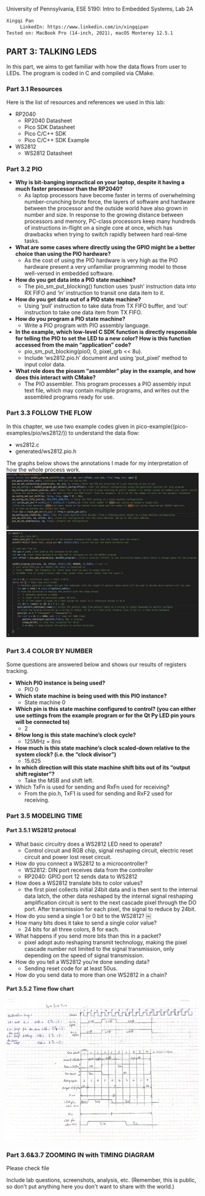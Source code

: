 University of Pennsylvania, ESE 5190: Intro to Embedded Systems, Lab 2A

    Xingqi Pan
         LinkedIn: https://www.linkedin.com/in/xingqipan
    Tested on: MacBook Pro (14-inch, 2021), macOS Monterey 12.5.1

## PART 3: TALKING LEDS
In this part, we aims to get familiar with how the data flows from user to LEDs. The program is coded in C and compiled via CMake.

### Part 3.1 Resources
Here is the list of resources and references we used in this lab:
- RP2040
  - RP2040 Datasheet
  - Pico SDK Datasheet
  - Pico C/C++ SDK
  - Pico C/C++ SDK Example
- WS2812
  - WS2812 Datasheet

### Part 3.2 PIO
- **Why is bit-banging impractical on your laptop, despite it having a much faster processor than the RP2040?**
    - As laptop processors have become faster in terms of overwhelming number-crunching brute force, the layers of software and hardware between the processor and the outside world have also grown in number and size. In response to the growing distance between processors and memory, PC-class processors keep many hundreds of instructions in-flight on a single core at once, which has drawbacks when trying to switch rapidly between hard real-time tasks. 
- **What are some cases where directly using the GPIO might be a better choice than using the PIO hardware?**
    - As the cost of using the PIO hardware is very high as the PIO hardware present a very unfamiliar programming model to those well-versed in embedded software.
- **How do you get data into a PIO state machine?**
    - The pio_sm_put_blocking() function uses ‘push’ instruction data into RX FIFO and ‘in’ instruction to transit one data item to it.
- **How do you get data out of a PIO state machine?**
    - Using ‘pull’ instruction to take data from TX FIFO buffer, and ‘out’ instruction to take one data item from TX FIFO.
- **How do you program a PIO state machine?**
    - Write a PIO program with PIO assembly language.
- **In the example, which low-level C SDK function is directly responsible for telling the PIO to set the LED to a new color? How is this function accessed from the main “application” code?**
    - pio_sm_put_blocking(pio0, 0, pixel_grb << 8u).
    - Include ‘ws2812.pio.h’ document and using ‘put_pixel’ method to input color data.
- **What role does the pioasm “assembler” play in the example, and how does this interact with CMake?**
    - The PIO assembler. This program processes a PIO assembly input text file, which may contain multiple programs, and writes out the assembled programs ready for use.

### Part 3.3 FOLLOW THE FLOW
In this chapter, we use two example codes given in pico-example((pico-examples/pio/ws2812/)) to understand the data flow:
- ws2812.c
- generated/ws2812.pio.h 

The graphs below shows the annotations I made for my interpretation of how the whole process work.
![](Part3/3.3/3.3.2.png)
![](Part3/3.3/lab2apart3.3.png)

### Part 3.4 COLOR BY NUMBER
Some questions are answered below and []() shows our results of registers tracking.
- **Which PIO instance is being used?**
    - PIO 0
- **Which state machine is being used with this PIO instance?**
    - State machine 0
- **Which pin is this state machine configured to control? (you can either use settings from the example program or for the Qt Py LED pin yours will be connected to)**
    - 2
- **8How long is this state machine’s clock cycle?**
    - 125MHz = 8ns
- **How much is this state machine’s clock scaled-down relative to the system clock? (i.e. the “clock divisor”)**
    - 15.625
- **In which direction will this state machine shift bits out of its “output shift register”?**
    - Take the MSB and shift left.
- Which TxFn is used for sending and RxFn used for receiving?
  - From the pio.h, TxF1 is used for sending and RxF2 used for receiving.


### Part 3.5 MODELING TIME
#### Part 3.5.1 WS2812 protocal
- What basic circuitry does a WS2812 LED need to operate?
    - Control circuit and RGB chip, signal reshaping circuit, electric reset circuit and power lost reset circuit.
- How do you connect a WS2812 to a microcontroller?
    - WS2812: DIN port receives data from the controller
    - RP2040: GPIO port 12 sends data to WS2812
- How does a WS2812 translate bits to color values?
    - the first pixel collects initial 24bit data and is then sent to the internal data latch, the other data reshaped by the internal signal reshaping amplification circuit is sent to the next cascade pixel through the DO port. After transmission for each pixel, the signal to reduce by 24bit.
- How do you send a single 1 or 0 bit to the WS2812?
￼
- How many bits does it take to send a single color value?
    - 24 bits for all three colors, 8 for each.
- What happens if you send more bits than this in a packet?
    - pixel adopt auto reshaping transmit technology, making the pixel cascade number not limited to the signal transmission, only depending on the speed of signal transmission.
- How do you tell a WS2812 you’re done sending data?
    - Sending reset code for at least 50us.
- How do you send data to more than one WS2812 in a chain?

#### Part 3.5.2 Time flow chart
![](Part3/3.5/3.5.jpg)

### Part 3.6&3.7 ZOOMING IN with TIMING DIAGRAM
Please check file 

Include lab questions, screenshots, analysis, etc. (Remember, this is public, so don't put anything here you don't want to share with the world.)
